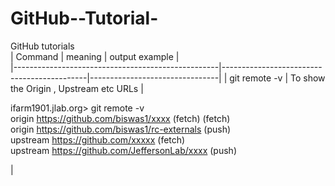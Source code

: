 # GitHub--Tutorial-
GitHub tutorials  
|                    Command                        |                meaning                     |      output example            |  
|---------------------------------------------------|--------------------------------------------|--------------------------------|
| git remote -v | To show the Origin , Upstream etc URLs | <p>ifarm1901.jlab.org> git remote -v <br> origin	https://github.com/biswas1/xxxx (fetch) (fetch)<br> origin	https://github.com/biswas1/rc-externals (push)<br>upstream	https://github.com/xxxxx (fetch) <br>upstream	https://github.com/JeffersonLab/xxxx (push) </p> |                                 
